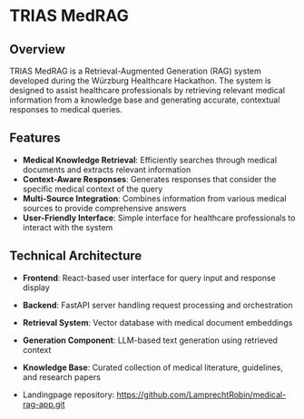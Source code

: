 # TRIAS MedRAG

## Overview
TRIAS MedRAG is a Retrieval-Augmented Generation (RAG) system developed during the Würzburg Healthcare Hackathon. The system is designed to assist healthcare professionals by retrieving relevant medical information from a knowledge base and generating accurate, contextual responses to medical queries.

## Features
- **Medical Knowledge Retrieval**: Efficiently searches through medical documents and extracts relevant information
- **Context-Aware Responses**: Generates responses that consider the specific medical context of the query
- **Multi-Source Integration**: Combines information from various medical sources to provide comprehensive answers
- **User-Friendly Interface**: Simple interface for healthcare professionals to interact with the system

## Technical Architecture
- **Frontend**: React-based user interface for query input and response display
- **Backend**: FastAPI server handling request processing and orchestration
- **Retrieval System**: Vector database with medical document embeddings
- **Generation Component**: LLM-based text generation using retrieved context
- **Knowledge Base**: Curated collection of medical literature, guidelines, and research papers

- Landingpage repository: https://github.com/LamprechtRobin/medical-rag-app.git

